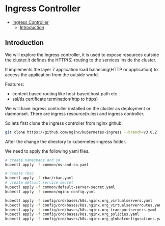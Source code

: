 # Ingress Controller

<!--toc:start-->

- [Ingress Controller](#ingress-controller)
  - [Introduction](#introduction)
  <!--toc:end-->

## Introduction

We will explore the ingress controller, it is used to expose resources
outside the cluster.It defines the HTTP(S) routing to the services
inside the cluster.

It implements the layer 7 application load balancing(HTTP or application)
to access the application from the outside world.

Features:

- content based routing like host-based,host path etc
- ssl/tls certificate termination(http to https)

We will have ingress controller installed on the cluster as deployment or daemonset.
There are ingress resource(rules) and ingress controller.

So lets first clone the ingress controller from nginx github.

```bash
git clone https://github.com/nginx/kubernetes-ingress --branch=v3.0.2
```

After the change the directory to kubernetes-ingress folder.

We need to apply the following yaml files.

```bash
# create namespace and sa
kubectl apply -f common/ns-and-sa.yaml

# create rbac
kubectl apply -f rbac/rbac.yaml
# create default service secret
kubectl apply -f common/default-server-secret.yaml
kubectl apply -f common/nginx-config.yaml

kubectl apply -f config/crd/bases/k8s.nginx.org_virtualservers.yaml
kubectl apply -f config/crd/bases/k8s.nginx.org_virtualserverroutes.yaml
kubectl apply -f config/crd/bases/k8s.nginx.org_transportservers.yaml
kubectl apply -f config/crd/bases/k8s.nginx.org_policies.yaml
kubectl apply -f config/crd/bases/k8s.nginx.org_globalconfigurations.yaml
```

